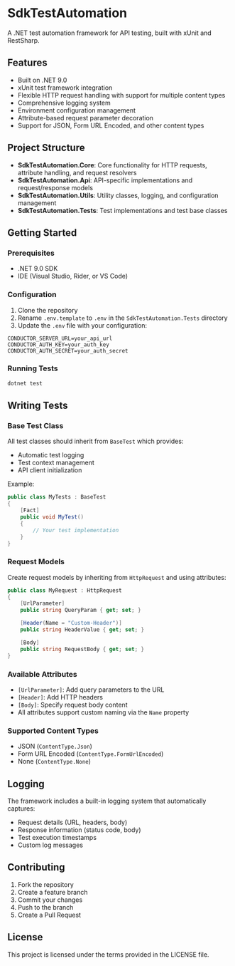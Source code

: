 # SdkTestAutomation

A .NET test automation framework for API testing, built with xUnit and RestSharp.

## Features

- Built on .NET 9.0
- xUnit test framework integration
- Flexible HTTP request handling with support for multiple content types
- Comprehensive logging system
- Environment configuration management
- Attribute-based request parameter decoration
- Support for JSON, Form URL Encoded, and other content types

## Project Structure

- **SdkTestAutomation.Core**: Core functionality for HTTP requests, attribute handling, and request resolvers
- **SdkTestAutomation.Api**: API-specific implementations and request/response models
- **SdkTestAutomation.Utils**: Utility classes, logging, and configuration management
- **SdkTestAutomation.Tests**: Test implementations and test base classes

## Getting Started

### Prerequisites

- .NET 9.0 SDK
- IDE (Visual Studio, Rider, or VS Code)

### Configuration

1. Clone the repository
2. Rename `.env.template` to `.env` in the `SdkTestAutomation.Tests` directory
3. Update the `.env` file with your configuration:

```env
CONDUCTOR_SERVER_URL=your_api_url
CONDUCTOR_AUTH_KEY=your_auth_key
CONDUCTOR_AUTH_SECRET=your_auth_secret
```

### Running Tests

```bash
dotnet test
```

## Writing Tests

### Base Test Class

All test classes should inherit from `BaseTest` which provides:
- Automatic test logging
- Test context management
- API client initialization

Example:
```csharp
public class MyTests : BaseTest
{
    [Fact]
    public void MyTest()
    {
        // Your test implementation
    }
}
```

### Request Models

Create request models by inheriting from `HttpRequest` and using attributes:

```csharp
public class MyRequest : HttpRequest
{
    [UrlParameter]
    public string QueryParam { get; set; }

    [Header(Name = "Custom-Header")]
    public string HeaderValue { get; set; }

    [Body]
    public string RequestBody { get; set; }
}
```

### Available Attributes

- `[UrlParameter]`: Add query parameters to the URL
- `[Header]`: Add HTTP headers
- `[Body]`: Specify request body content
- All attributes support custom naming via the `Name` property

### Supported Content Types

- JSON (`ContentType.Json`)
- Form URL Encoded (`ContentType.FormUrlEncoded`)
- None (`ContentType.None`)

## Logging

The framework includes a built-in logging system that automatically captures:
- Request details (URL, headers, body)
- Response information (status code, body)
- Test execution timestamps
- Custom log messages

## Contributing

1. Fork the repository
2. Create a feature branch
3. Commit your changes
4. Push to the branch
5. Create a Pull Request

## License

This project is licensed under the terms provided in the LICENSE file.